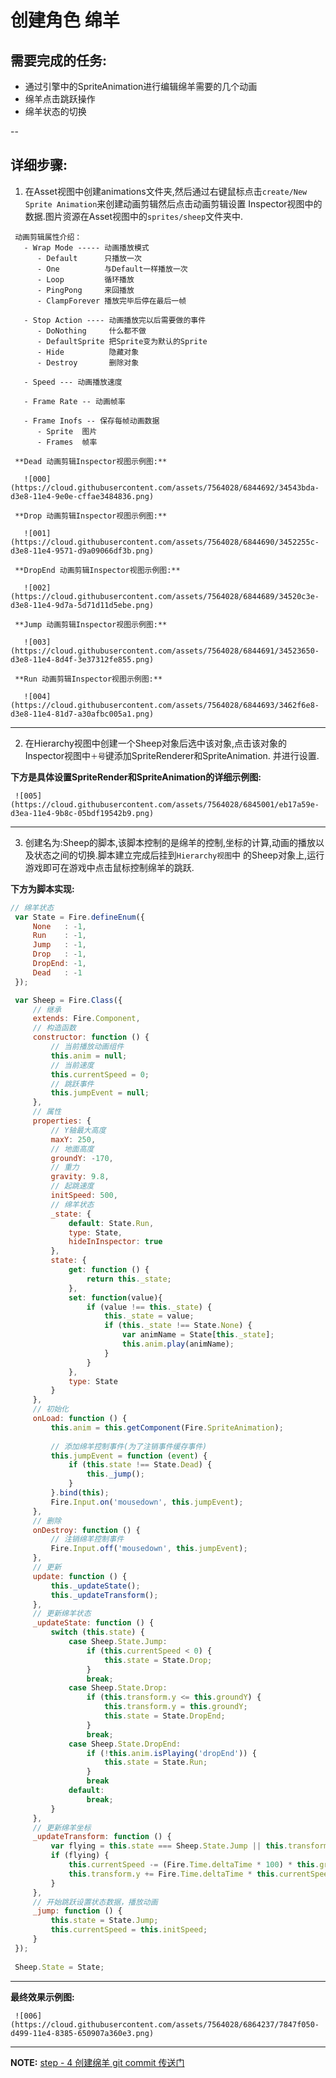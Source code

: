 # 创建角色 绵羊

## 需要完成的任务: 
- 通过引擎中的SpriteAnimation进行编辑绵羊需要的几个动画
- 绵羊点击跳跃操作
- 绵羊状态的切换

--

## 详细步骤:

   1. 在Asset视图中创建animations文件夹,然后通过右键鼠标点击`create/New Sprite Animation`来创建动画剪辑然后点击动画剪辑设置
   Inspector视图中的数据.图片资源在Asset视图中的`sprites/sheep`文件夹中.
     
     动画剪辑属性介绍：
       - Wrap Mode ----- 动画播放模式
          - Default      只播放一次
          - One          与Default一样播放一次
          - Loop         循环播放
          - PingPong     来回播放
          - ClampForever 播放完毕后停在最后一帧
          
       - Stop Action ---- 动画播放完以后需要做的事件
          - DoNothing     什么都不做
          - DefaultSprite 把Sprite变为默认的Sprite
          - Hide          隐藏对象
          - Destroy       删除对象
          
       - Speed --- 动画播放速度
       
       - Frame Rate -- 动画帧率
       
       - Frame Inofs -- 保存每帧动画数据
          - Sprite  图片
          - Frames  帧率
            
     **Dead 动画剪辑Inspector视图示例图:**
     
       ![000](https://cloud.githubusercontent.com/assets/7564028/6844692/34543bda-d3e8-11e4-9e0e-cffae3484836.png)
     
     **Drop 动画剪辑Inspector视图示例图:**
     
       ![001](https://cloud.githubusercontent.com/assets/7564028/6844690/3452255c-d3e8-11e4-9571-d9a09066df3b.png)
     
     **DropEnd 动画剪辑Inspector视图示例图:**
     
       ![002](https://cloud.githubusercontent.com/assets/7564028/6844689/34520c3e-d3e8-11e4-9d7a-5d71d11d5ebe.png)
     
     **Jump 动画剪辑Inspector视图示例图:**
     
       ![003](https://cloud.githubusercontent.com/assets/7564028/6844691/34523650-d3e8-11e4-8d4f-3e37312fe855.png)
     
     **Run 动画剪辑Inspector视图示例图:**
     
       ![004](https://cloud.githubusercontent.com/assets/7564028/6844693/3462f6e8-d3e8-11e4-81d7-a30afbc005a1.png)
     
   ----
     
   2. 在Hierarchy视图中创建一个Sheep对象后选中该对象,点击该对象的Inspector视图中`＋号`键添加SpriteRenderer和SpriteAnimation.
   并进行设置.
   
   **下方是具体设置SpriteRender和SpriteAnimation的详细示例图:**
    
     ![005](https://cloud.githubusercontent.com/assets/7564028/6845001/eb17a59e-d3ea-11e4-9b8c-05bdf19542b9.png) 
   
   ----
   
   3. 创建名为:Sheep的脚本,该脚本控制的是绵羊的控制,坐标的计算,动画的播放以及状态之间的切换.脚本建立完成后挂到`Hierarchy视图`中
   的Sheep对象上,运行游戏即可在游戏中点击鼠标控制绵羊的跳跃.
   
   **下方为脚本实现:**
   ```js
   // 绵羊状态
    var State = Fire.defineEnum({
        None   : -1,
        Run    : -1,
        Jump   : -1,
        Drop   : -1,
        DropEnd: -1,
        Dead   : -1
    });

    var Sheep = Fire.Class({
        // 继承
        extends: Fire.Component,
        // 构造函数
        constructor: function () {
            // 当前播放动画组件
            this.anim = null;
            // 当前速度
            this.currentSpeed = 0;
            // 跳跃事件
            this.jumpEvent = null;
        },
        // 属性
        properties: {
            // Y轴最大高度
            maxY: 250,
            // 地面高度
            groundY: -170,
            // 重力
            gravity: 9.8,
            // 起跳速度
            initSpeed: 500,
            // 绵羊状态
            _state: {
                default: State.Run,
                type: State,
                hideInInspector: true
            },
            state: {
                get: function () {
                    return this._state;
                },
                set: function(value){
                    if (value !== this._state) {
                        this._state = value;
                        if (this._state !== State.None) {
                            var animName = State[this._state];
                            this.anim.play(animName);
                        }
                    }
                },
                type: State
            }
        },
        // 初始化
        onLoad: function () {
            this.anim = this.getComponent(Fire.SpriteAnimation);
    
            // 添加绵羊控制事件(为了注销事件缓存事件)
            this.jumpEvent = function (event) {
                if (this.state !== State.Dead) {
                    this._jump();
                }
            }.bind(this);
            Fire.Input.on('mousedown', this.jumpEvent);
        },
        // 删除
        onDestroy: function () {
            // 注销绵羊控制事件
            Fire.Input.off('mousedown', this.jumpEvent);
        },
        // 更新
        update: function () {
            this._updateState();
            this._updateTransform();
        },
        // 更新绵羊状态
        _updateState: function () {
            switch (this.state) {
                case Sheep.State.Jump:
                    if (this.currentSpeed < 0) {
                        this.state = State.Drop;
                    }
                    break;
                case Sheep.State.Drop:
                    if (this.transform.y <= this.groundY) {
                        this.transform.y = this.groundY;
                        this.state = State.DropEnd;
                    }
                    break;
                case Sheep.State.DropEnd:
                    if (!this.anim.isPlaying('dropEnd')) {
                        this.state = State.Run;
                    }
                    break
                default:
                    break;
            }
        },
        // 更新绵羊坐标
        _updateTransform: function () {
            var flying = this.state === Sheep.State.Jump || this.transform.y > this.groundY;
            if (flying) {
                this.currentSpeed -= (Fire.Time.deltaTime * 100) * this.gravity;
                this.transform.y += Fire.Time.deltaTime * this.currentSpeed;
            }
        },
        // 开始跳跃设置状态数据，播放动画
        _jump: function () {
            this.state = State.Jump;
            this.currentSpeed = this.initSpeed;
        }
    });
    
    Sheep.State = State;
   ```
   
   ----
   
   **最终效果示例图:**
   
     ![006](https://cloud.githubusercontent.com/assets/7564028/6864237/7847f050-d499-11e4-8385-650907a360e3.png)
   
   ----
   
  **NOTE:** [ step - 4 创建绵羊 git commit 传送门](https://github.com/fireball-x/tutorial/commits/step-4)
